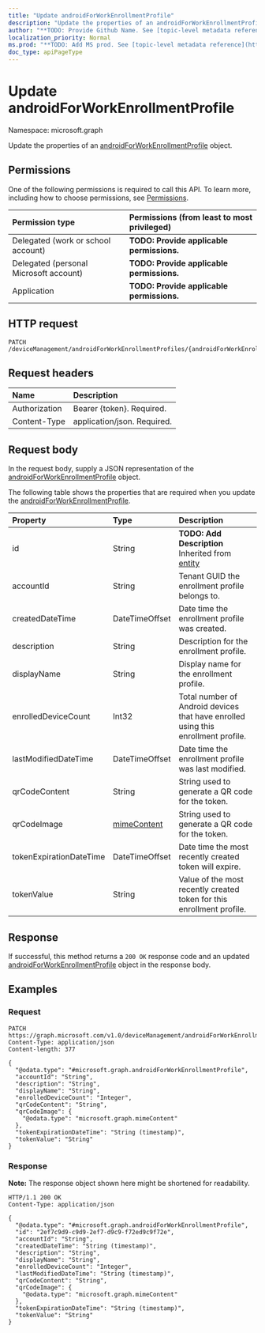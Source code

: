 ```yaml
---
title: "Update androidForWorkEnrollmentProfile"
description: "Update the properties of an androidForWorkEnrollmentProfile object."
author: "**TODO: Provide Github Name. See [topic-level metadata reference](https://msgo.azurewebsites.net/add/document/guidelines/metadata.html#topic-level-metadata)**"
localization_priority: Normal
ms.prod: "**TODO: Add MS prod. See [topic-level metadata reference](https://msgo.azurewebsites.net/add/document/guidelines/metadata.html#topic-level-metadata)**"
doc_type: apiPageType
---
```


# Update androidForWorkEnrollmentProfile
Namespace: microsoft.graph



Update the properties of an [androidForWorkEnrollmentProfile](../resources/androidforworkenrollmentprofile.md) object.

## Permissions
One of the following permissions is required to call this API. To learn more, including how to choose permissions, see [Permissions](/graph/permissions-reference).

|Permission type|Permissions (from least to most privileged)|
|:---|:---|
|Delegated (work or school account)|**TODO: Provide applicable permissions.**|
|Delegated (personal Microsoft account)|**TODO: Provide applicable permissions.**|
|Application|**TODO: Provide applicable permissions.**|

## HTTP request

<!-- {
  "blockType": "ignored"
}
-->
``` http
PATCH /deviceManagement/androidForWorkEnrollmentProfiles/{androidForWorkEnrollmentProfileId}
```

## Request headers
|Name|Description|
|:---|:---|
|Authorization|Bearer {token}. Required.|
|Content-Type|application/json. Required.|

## Request body
In the request body, supply a JSON representation of the [androidForWorkEnrollmentProfile](../resources/androidforworkenrollmentprofile.md) object.

The following table shows the properties that are required when you update the [androidForWorkEnrollmentProfile](../resources/androidforworkenrollmentprofile.md).

|Property|Type|Description|
|:---|:---|:---|
|id|String|**TODO: Add Description** Inherited from [entity](../resources/entity.md)|
|accountId|String|Tenant GUID the enrollment profile belongs to.|
|createdDateTime|DateTimeOffset|Date time the enrollment profile was created.|
|description|String|Description for the enrollment profile.|
|displayName|String|Display name for the enrollment profile.|
|enrolledDeviceCount|Int32|Total number of Android devices that have enrolled using this enrollment profile.|
|lastModifiedDateTime|DateTimeOffset|Date time the enrollment profile was last modified.|
|qrCodeContent|String|String used to generate a QR code for the token.|
|qrCodeImage|[mimeContent](../resources/mimecontent.md)|String used to generate a QR code for the token.|
|tokenExpirationDateTime|DateTimeOffset|Date time the most recently created token will expire.|
|tokenValue|String|Value of the most recently created token for this enrollment profile.|



## Response

If successful, this method returns a `200 OK` response code and an updated [androidForWorkEnrollmentProfile](../resources/androidforworkenrollmentprofile.md) object in the response body.

## Examples

### Request
<!-- {
  "blockType": "request",
  "name": "update_androidforworkenrollmentprofile"
}
-->
``` http
PATCH https://graph.microsoft.com/v1.0/deviceManagement/androidForWorkEnrollmentProfiles/{androidForWorkEnrollmentProfileId}
Content-Type: application/json
Content-length: 377

{
  "@odata.type": "#microsoft.graph.androidForWorkEnrollmentProfile",
  "accountId": "String",
  "description": "String",
  "displayName": "String",
  "enrolledDeviceCount": "Integer",
  "qrCodeContent": "String",
  "qrCodeImage": {
    "@odata.type": "microsoft.graph.mimeContent"
  },
  "tokenExpirationDateTime": "String (timestamp)",
  "tokenValue": "String"
}
```


### Response
**Note:** The response object shown here might be shortened for readability.
<!-- {
  "blockType": "response",
  "truncated": true
}
-->
``` http
HTTP/1.1 200 OK
Content-Type: application/json

{
  "@odata.type": "#microsoft.graph.androidForWorkEnrollmentProfile",
  "id": "2ef7c9d9-c9d9-2ef7-d9c9-f72ed9c9f72e",
  "accountId": "String",
  "createdDateTime": "String (timestamp)",
  "description": "String",
  "displayName": "String",
  "enrolledDeviceCount": "Integer",
  "lastModifiedDateTime": "String (timestamp)",
  "qrCodeContent": "String",
  "qrCodeImage": {
    "@odata.type": "microsoft.graph.mimeContent"
  },
  "tokenExpirationDateTime": "String (timestamp)",
  "tokenValue": "String"
}
```

